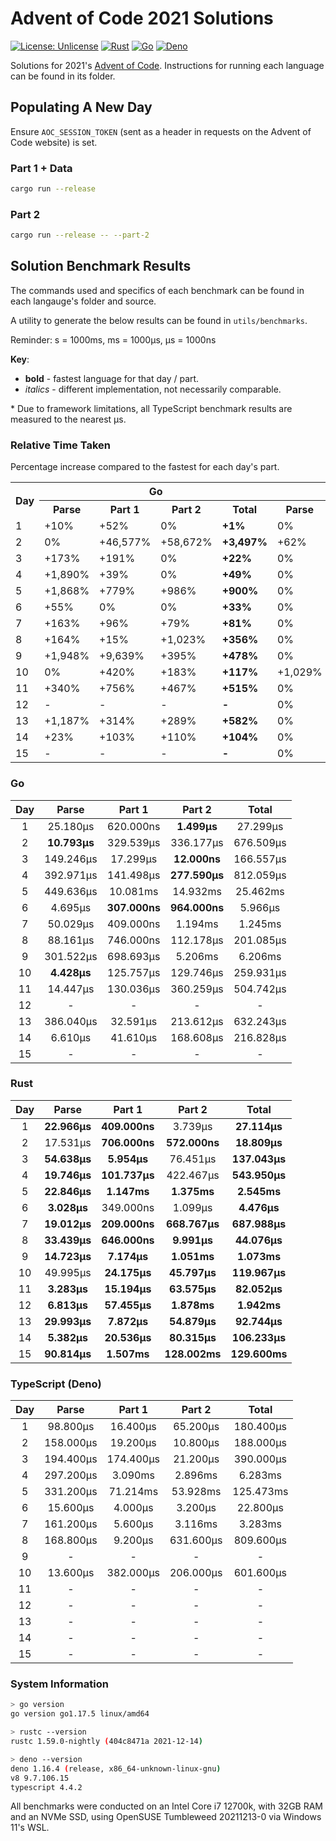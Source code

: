 # Advent of Code 2021 Solutions

[![License: Unlicense](https://img.shields.io/badge/license-Unlicense-blue.svg)](http://unlicense.org/)
[![Rust](https://github.com/maneac/aoc2021/actions/workflows/rust.yml/badge.svg)](https://github.com/maneac/aoc2021/actions/workflows/rust.yml)
[![Go](https://github.com/maneac/aoc2021/actions/workflows/golang.yml/badge.svg)](https://github.com/maneac/aoc2021/actions/workflows/golang.yml)
[![Deno](https://github.com/maneac/aoc2021/actions/workflows/deno.yml/badge.svg)](https://github.com/maneac/aoc2021/actions/workflows/deno.yml)

Solutions for 2021's [Advent of Code](https://adventofcode.com/2021). Instructions for running each language can be found in its folder.

## Populating A New Day

Ensure `AOC_SESSION_TOKEN` (sent as a header in requests on the Advent of Code website) is set.

### Part 1 + Data

```bash
cargo run --release
```

### Part 2

```bash
cargo run --release -- --part-2
```

## Solution Benchmark Results

The commands used and specifics of each benchmark can be found in each langauge's folder and source.

A utility to generate the below results can be found in `utils/benchmarks`.

Reminder: s = 1000ms, ms = 1000&mu;s, &mu;s = 1000ns

**Key**:

- **bold** - fastest language for that day / part.
- *italics* - different implementation, not necessarily comparable.

\* Due to framework limitations, all TypeScript benchmark results are measured to the nearest &mu;s.

### Relative Time Taken

Percentage increase compared to the fastest for each day's part.

<table>
  <tr>
    <th rowspan=2>Day</th>
    <th colspan=4>Go</th>
    <th colspan=4>Rust</th>
    <th colspan=4>TypeScript</th>
  </tr>
  <tr>
    <th>Parse</th>
    <th>Part 1</th>
    <th>Part 2</th>
    <th>Total</th>
    <th>Parse</th>
    <th>Part 1</th>
    <th>Part 2</th>
    <th>Total</th>
    <th>Parse</th>
    <th>Part 1</th>
    <th>Part 2</th>
    <th>Total</th>
  </tr>
  <tr>
    <td>1</td>
    <td>+10%</td>
    <td>+52%</td>
    <td>0%</td>
    <td><b>+1%</b></td>
    <td>0%</td>
    <td>0%</td>
    <td>+149%</td>
    <td><b>0%</b></td>
    <td>+330%</td>
    <td>+3,910%</td>
    <td>+4,250%</td>
    <td><b>+565%</b></td>
  </tr>
  <tr>
    <td>2</td>
    <td>0%</td>
    <td>+46,577%</td>
    <td>+58,672%</td>
    <td><b>+3,497%</b></td>
    <td>+62%</td>
    <td>0%</td>
    <td>0%</td>
    <td><b>0%</b></td>
    <td>+1,364%</td>
    <td>+2,620%</td>
    <td>+1,788%</td>
    <td><b>+900%</b></td>
  </tr>
  <tr>
    <td>3</td>
    <td>+173%</td>
    <td>+191%</td>
    <td>0%</td>
    <td><b>+22%</b></td>
    <td>0%</td>
    <td>0%</td>
    <td>+636,992%</td>
    <td><b>0%</b></td>
    <td>+256%</td>
    <td>+2,829%</td>
    <td>+176,567%</td>
    <td><b>+185%</b></td>
  </tr>
  <tr>
    <td>4</td>
    <td>+1,890%</td>
    <td>+39%</td>
    <td>0%</td>
    <td><b>+49%</b></td>
    <td>0%</td>
    <td>0%</td>
    <td>+52%</td>
    <td><b>0%</b></td>
    <td>+1,405%</td>
    <td>+2,937%</td>
    <td>+943%</td>
    <td><b>+1,055%</b></td>
  </tr>
  <tr>
    <td>5</td>
    <td>+1,868%</td>
    <td>+779%</td>
    <td>+986%</td>
    <td><b>+900%</b></td>
    <td>0%</td>
    <td>0%</td>
    <td>0%</td>
    <td><b>0%</b></td>
    <td>+1,350%</td>
    <td>+6,107%</td>
    <td>+3,821%</td>
    <td><b>+4,829%</b></td>
  </tr>
  <tr>
    <td>6</td>
    <td>+55%</td>
    <td>0%</td>
    <td>0%</td>
    <td><b>+33%</b></td>
    <td>0%</td>
    <td>+14%</td>
    <td>+14%</td>
    <td><b>0%</b></td>
    <td>+415%</td>
    <td>+1,203%</td>
    <td>+232%</td>
    <td><b>+409%</b></td>
  </tr>
  <tr>
    <td>7</td>
    <td>+163%</td>
    <td>+96%</td>
    <td>+79%</td>
    <td><b>+81%</b></td>
    <td>0%</td>
    <td>0%</td>
    <td>0%</td>
    <td><b>0%</b></td>
    <td>+748%</td>
    <td>+2,579%</td>
    <td>+366%</td>
    <td><b>+377%</b></td>
  </tr>
  <tr>
    <td>8</td>
    <td>+164%</td>
    <td>+15%</td>
    <td>+1,023%</td>
    <td><b>+356%</b></td>
    <td>0%</td>
    <td>0%</td>
    <td>0%</td>
    <td><b>0%</b></td>
    <td>+405%</td>
    <td>+1,324%</td>
    <td>+6,222%</td>
    <td><b>+1,737%</b></td>
  </tr>
  <tr>
    <td>9</td>
    <td>+1,948%</td>
    <td>+9,639%</td>
    <td>+395%</td>
    <td><b>+478%</b></td>
    <td>0%</td>
    <td>0%</td>
    <td>0%</td>
    <td><b>0%</b></td>
    <td>-</td>
    <td>-</td>
    <td>-</td>
    <td><b>-</b></td>
  </tr>
  <tr>
    <td>10</td>
    <td>0%</td>
    <td>+420%</td>
    <td>+183%</td>
    <td><b>+117%</b></td>
    <td>+1,029%</td>
    <td>0%</td>
    <td>0%</td>
    <td><b>0%</b></td>
    <td>+207%</td>
    <td>+1,480%</td>
    <td>+350%</td>
    <td><b>+401%</b></td>
  </tr>
  <tr>
    <td>11</td>
    <td>+340%</td>
    <td>+756%</td>
    <td>+467%</td>
    <td><b>+515%</b></td>
    <td>0%</td>
    <td>0%</td>
    <td>0%</td>
    <td><b>0%</b></td>
    <td>-</td>
    <td>-</td>
    <td>-</td>
    <td><b>-</b></td>
  </tr>
  <tr>
    <td>12</td>
    <td>-</td>
    <td>-</td>
    <td>-</td>
    <td><b>-</b></td>
    <td>0%</td>
    <td>0%</td>
    <td>0%</td>
    <td><b>0%</b></td>
    <td>-</td>
    <td>-</td>
    <td>-</td>
    <td><b>-</b></td>
  </tr>
  <tr>
    <td>13</td>
    <td>+1,187%</td>
    <td>+314%</td>
    <td>+289%</td>
    <td><b>+582%</b></td>
    <td>0%</td>
    <td>0%</td>
    <td>0%</td>
    <td><b>0%</b></td>
    <td>-</td>
    <td>-</td>
    <td>-</td>
    <td><b>-</b></td>
  </tr>
  <tr>
    <td>14</td>
    <td>+23%</td>
    <td>+103%</td>
    <td>+110%</td>
    <td><b>+104%</b></td>
    <td>0%</td>
    <td>0%</td>
    <td>0%</td>
    <td><b>0%</b></td>
    <td>-</td>
    <td>-</td>
    <td>-</td>
    <td><b>-</b></td>
  </tr>
  <tr>
    <td>15</td>
    <td>-</td>
    <td>-</td>
    <td>-</td>
    <td><b>-</b></td>
    <td>0%</td>
    <td>0%</td>
    <td>0%</td>
    <td><b>0%</b></td>
    <td>-</td>
    <td>-</td>
    <td>-</td>
    <td><b>-</b></td>
  </tr>
</table>

### Go

| Day   | Parse             | Part 1            | Part 2            | Total             |
|:-----:|:-----------------:|:-----------------:|:-----------------:|:-----------------:|
| 1     | 25.180&mu;s       | 620.000ns         | **1.499&mu;s**    | 27.299&mu;s       |
| 2     | **10.793&mu;s**   | 329.539&mu;s      | 336.177&mu;s      | 676.509&mu;s      |
| 3     | 149.246&mu;s      | 17.299&mu;s       | **12.000ns**      | 166.557&mu;s      |
| 4     | 392.971&mu;s      | 141.498&mu;s      | **277.590&mu;s**  | 812.059&mu;s      |
| 5     | 449.636&mu;s      | 10.081ms          | 14.932ms          | 25.462ms          |
| 6     | 4.695&mu;s        | **307.000ns**     | **964.000ns**     | 5.966&mu;s        |
| 7     | 50.029&mu;s       | 409.000ns         | 1.194ms           | 1.245ms           |
| 8     | 88.161&mu;s       | 746.000ns         | 112.178&mu;s      | 201.085&mu;s      |
| 9     | 301.522&mu;s      | 698.693&mu;s      | 5.206ms           | 6.206ms           |
| 10    | **4.428&mu;s**    | 125.757&mu;s      | 129.746&mu;s      | 259.931&mu;s      |
| 11    | 14.447&mu;s       | 130.036&mu;s      | 360.259&mu;s      | 504.742&mu;s      |
| 12    | -                 | -                 | -                 | -                 |
| 13    | 386.040&mu;s      | 32.591&mu;s       | 213.612&mu;s      | 632.243&mu;s      |
| 14    | 6.610&mu;s        | 41.610&mu;s       | 168.608&mu;s      | 216.828&mu;s      |
| 15    | -                 | -                 | -                 | -                 |

### Rust

| Day   | Parse             | Part 1            | Part 2            | Total             |
|:-----:|:-----------------:|:-----------------:|:-----------------:|:-----------------:|
| 1     | **22.966&mu;s**   | **409.000ns**     | 3.739&mu;s        | **27.114&mu;s**   |
| 2     | 17.531&mu;s       | **706.000ns**     | **572.000ns**     | **18.809&mu;s**   |
| 3     | **54.638&mu;s**   | **5.954&mu;s**    | 76.451&mu;s       | **137.043&mu;s**  |
| 4     | **19.746&mu;s**   | **101.737&mu;s**  | 422.467&mu;s      | **543.950&mu;s**  |
| 5     | **22.846&mu;s**   | **1.147ms**       | **1.375ms**       | **2.545ms**       |
| 6     | **3.028&mu;s**    | 349.000ns         | 1.099&mu;s        | **4.476&mu;s**    |
| 7     | **19.012&mu;s**   | **209.000ns**     | **668.767&mu;s**  | **687.988&mu;s**  |
| 8     | **33.439&mu;s**   | **646.000ns**     | **9.991&mu;s**    | **44.076&mu;s**   |
| 9     | **14.723&mu;s**   | **7.174&mu;s**    | **1.051ms**       | **1.073ms**       |
| 10    | 49.995&mu;s       | **24.175&mu;s**   | **45.797&mu;s**   | **119.967&mu;s**  |
| 11    | **3.283&mu;s**    | **15.194&mu;s**   | **63.575&mu;s**   | **82.052&mu;s**   |
| 12    | **6.813&mu;s**    | **57.455&mu;s**   | **1.878ms**       | **1.942ms**       |
| 13    | **29.993&mu;s**   | **7.872&mu;s**    | **54.879&mu;s**   | **92.744&mu;s**   |
| 14    | **5.382&mu;s**    | **20.536&mu;s**   | **80.315&mu;s**   | **106.233&mu;s**  |
| 15    | **90.814&mu;s**   | **1.507ms**       | **128.002ms**     | **129.600ms**     |

### TypeScript (Deno)

| Day   | Parse             | Part 1            | Part 2            | Total             |
|:-----:|:-----------------:|:-----------------:|:-----------------:|:-----------------:|
| 1     | 98.800&mu;s       | 16.400&mu;s       | 65.200&mu;s       | 180.400&mu;s      |
| 2     | 158.000&mu;s      | 19.200&mu;s       | 10.800&mu;s       | 188.000&mu;s      |
| 3     | 194.400&mu;s      | 174.400&mu;s      | 21.200&mu;s       | 390.000&mu;s      |
| 4     | 297.200&mu;s      | 3.090ms           | 2.896ms           | 6.283ms           |
| 5     | 331.200&mu;s      | 71.214ms          | 53.928ms          | 125.473ms         |
| 6     | 15.600&mu;s       | 4.000&mu;s        | 3.200&mu;s        | 22.800&mu;s       |
| 7     | 161.200&mu;s      | 5.600&mu;s        | 3.116ms           | 3.283ms           |
| 8     | 168.800&mu;s      | 9.200&mu;s        | 631.600&mu;s      | 809.600&mu;s      |
| 9     | -                 | -                 | -                 | -                 |
| 10    | 13.600&mu;s       | 382.000&mu;s      | 206.000&mu;s      | 601.600&mu;s      |
| 11    | -                 | -                 | -                 | -                 |
| 12    | -                 | -                 | -                 | -                 |
| 13    | -                 | -                 | -                 | -                 |
| 14    | -                 | -                 | -                 | -                 |
| 15    | -                 | -                 | -                 | -                 |

### System Information

```sh
> go version
go version go1.17.5 linux/amd64

> rustc --version
rustc 1.59.0-nightly (404c8471a 2021-12-14)

> deno --version
deno 1.16.4 (release, x86_64-unknown-linux-gnu)
v8 9.7.106.15
typescript 4.4.2
```

All benchmarks were conducted on an Intel Core i7 12700k, with 32GB RAM and an NVMe SSD, using OpenSUSE Tumbleweed 20211213-0 via Windows 11's WSL.
